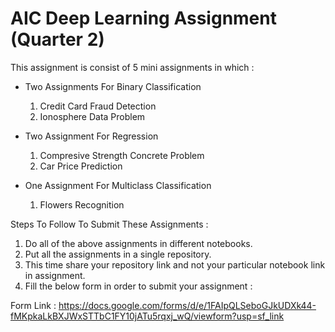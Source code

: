 
# AIC Deep Learning Assignment (Quarter 2)


This assignment is consist of 5 mini assignments in which :

* Two Assignments For Binary Classification 
    1. Credit Card Fraud Detection
    2. Ionosphere Data Problem
   
* Two Assignment For Regression
    1. Compresive Strength Concrete Problem
    2. Car Price Prediction
    
* One Assignment For Multiclass Classification
    1. Flowers Recognition 



Steps To Follow To Submit These Assignments :

1) Do all of the above assignments in different notebooks.
2) Put all the assignments in a single repository.
3) This time share your repository link and not your particular notebook link in assignment.
4) Fill the below form in order to submit your assignment : 

Form Link : https://docs.google.com/forms/d/e/1FAIpQLSeboGJkUDXk44-fMKpkaLkBXJWxSTTbC1FY10jATu5rqxj_wQ/viewform?usp=sf_link
